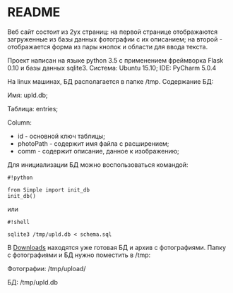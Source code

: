 # README #

Веб сайт состоит из 2ух страниц: на первой странице отображаются загруженные из базы данных фотографии с их описанием; на второй - отображается форма из пары кнопок и области для ввода текста. 

Проект написан на языке python 3.5 с применением фреймворка Flask 0.10 и базы данных sqlite3. Система: Ubuntu 15.10; IDE: PyCharm 5.0.4

На linux машинах, БД располагается в папке /tmp. Содержание БД:

Имя: upld.db;

Таблица: entries;

Column:

* id - основной ключ таблицы;
* photoPath - содержит имя файла с расширением; 
* comm - содержит описание, данное к изображению;

Для инициализации БД можно воспользоваться командой:

```
#!python

from Simple import init_db
init_db()
```

или

```
#!shell

sqlite3 /tmp/upld.db < schema.sql
```


В [Downloads](https://bitbucket.org/Gustoff/simple/downloads) находятся уже готовая БД и архив с фотографиями. Папку с фотографиями и БД нужно поместить в /tmp:

Фотографии: /tmp/upload/

БД: /tmp/upld.db